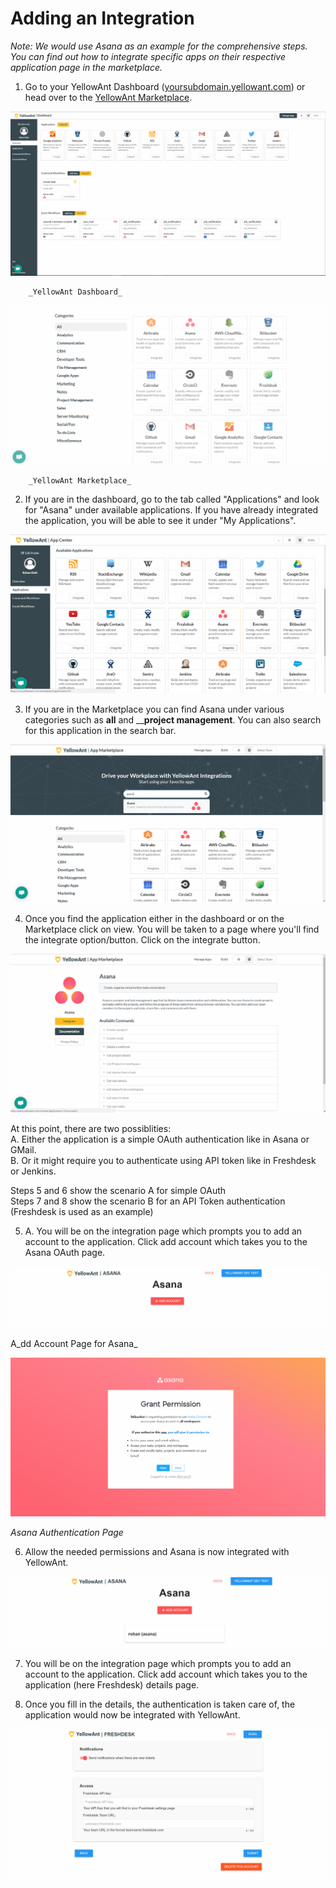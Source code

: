 # Adding an Integration

_Note: We would use Asana as an example for the comprehensive steps. You can find out how to integrate specific apps on their respective application page in the marketplace._ 

1. Go to your YellowAnt Dashboard \([yoursubdomain.yellowant.com](https://github.com/yellowanthq/yellowant-help-center/tree/bdad19066023aa6a8b667a1d6f05b72945b49759/yoursubdomain.yellowant.com)\) or head over to the [YellowAnt Marketplace](https://www.yellowant.com/marketplace). 

![](../.gitbook/assets/image%20%28224%29.png)

        _YellowAnt Dashboard_

![](../.gitbook/assets/image%20%28159%29.png)

        _YellowAnt Marketplace_

2. If you are in the dashboard, go to the tab called "Applications" and look for "Asana" under available applications. If you have already integrated the application, you will be able to see it under "My Applications".  


![](../.gitbook/assets/image%20%28181%29.png)

3. If you are in the Marketplace you can find Asana under various categories such as **all** and __**project management**. You can also search for this application in the search bar.  


![](../.gitbook/assets/image%20%28244%29.png)

4. Once you find the application either in the dashboard or on the Marketplace click on view. You will be taken to a page where you'll find the integrate option/button. Click on the integrate button.  


![](../.gitbook/assets/image%20%2882%29.png)

At this point, there are two possiblities:  
A. Either the application is a simple OAuth authentication like in Asana or GMail.  
B. Or it might require you to authenticate using API token like in Freshdesk or Jenkins.

Steps 5 and 6 show the scenario A for simple OAuth  
Steps 7 and 8 show the scenario B for an API Token authentication \(Freshdesk is used as an example\)

5. A. You will be on the integration page which prompts you to add an account to the application. Click add account which takes you to the Asana OAuth page.  


![](../.gitbook/assets/image%20%2864%29.png)

A_dd Account Page for Asana_  


![](../.gitbook/assets/image%20%28280%29.png)

_Asana Authentication Page_

6. Allow the needed permissions and Asana is now integrated with YellowAnt.  


![](../.gitbook/assets/image%20%28170%29.png)

7. You will be on the integration page which prompts you to add an account to the application. Click add account which takes you to the application \(here Freshdesk\) details page.

8. Once you fill in the details, the authentication is taken care of, the application would now be integrated with YellowAnt.  


![](../.gitbook/assets/image%20%28223%29.png)

